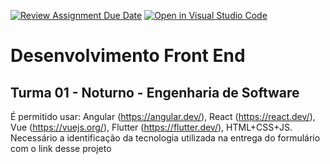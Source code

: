 [![Review Assignment Due Date](https://classroom.github.com/assets/deadline-readme-button-22041afd0340ce965d47ae6ef1cefeee28c7c493a6346c4f15d667ab976d596c.svg)](https://classroom.github.com/a/xIxO_Uqu)
[![Open in Visual Studio Code](https://classroom.github.com/assets/open-in-vscode-2e0aaae1b6195c2367325f4f02e2d04e9abb55f0b24a779b69b11b9e10269abc.svg)](https://classroom.github.com/online_ide?assignment_repo_id=18569860&assignment_repo_type=AssignmentRepo)
# Desenvolvimento Front End

## Turma 01 - Noturno - Engenharia de Software

É permitido usar: Angular (https://angular.dev/), React (https://react.dev/), Vue (https://vuejs.org/), Flutter (https://flutter.dev/), HTML+CSS+JS.
Necessário a identificação da tecnologia utilizada na entrega do formulário com o link desse projeto
